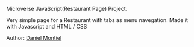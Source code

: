 Microverse JavaScript(Restaurant Page) Project.

Very simple page for a Restaurant with tabs as menu navegation. Made it with Javascript and HTML / CSS

Author: <a href="https://github.com/danmontielh">Daniel Montiel</a>